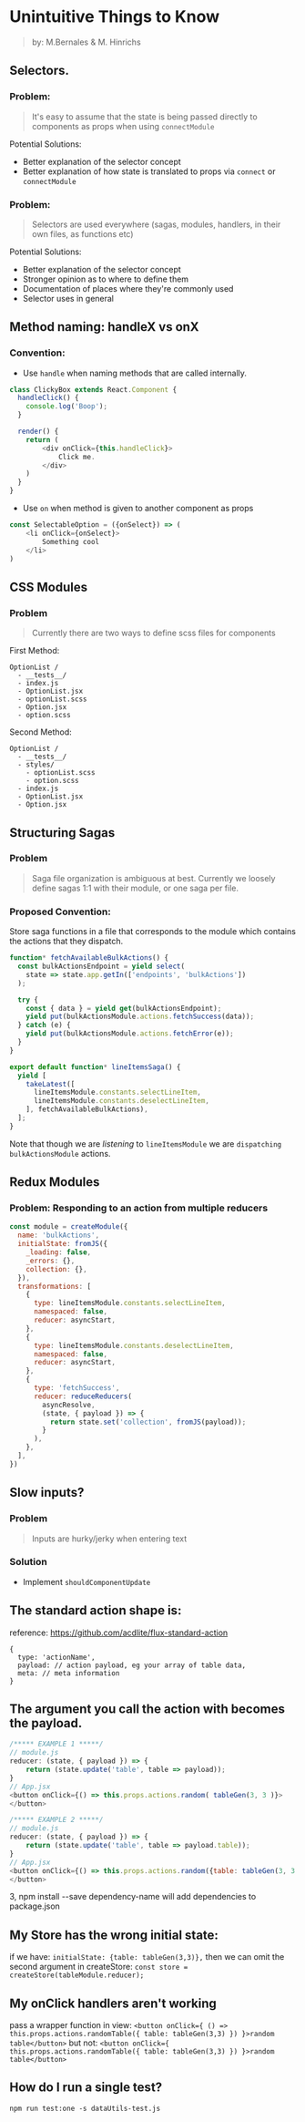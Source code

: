# Unintuitive Things to Know

> by: M.Bernales & M. Hinrichs

## Selectors.

### Problem:
>It's easy to assume that the state is being passed directly to components as props when using `connectModule`

Potential Solutions:
- Better explanation of the selector concept
- Better explanation of how state is translated to props via `connect` or `connectModule`

### Problem:
>Selectors are used everywhere (sagas, modules, handlers, in their own files, as functions etc)

Potential Solutions:
- Better explanation of the selector concept
- Stronger opinion as to where to define them
- Documentation of places where they're commonly used
- Selector uses in general

## Method naming: handleX vs onX

### Convention:
- Use `handle` when naming methods that are called internally.
```js
class ClickyBox extends React.Component {
  handleClick() {
  	console.log('Boop');
  }

  render() {
  	return (
		<div onClick={this.handleClick}>
			Click me.
		</div>
	)
  }
}
```
- Use `on` when method is given to another component as props
```js
const SelectableOption = ({onSelect}) => (
	<li onClick={onSelect}>
		Something cool
	</li>
)
```

## CSS Modules
### Problem
> Currently there are two ways to define scss files for components

First Method:
```
OptionList /
  - __tests__/
  - index.js
  - OptionList.jsx
  - optionList.scss
  - Option.jsx
  - option.scss
```

Second Method:
```
OptionList /
  - __tests__/
  - styles/
    - optionList.scss
    - option.scss
  - index.js
  - OptionList.jsx
  - Option.jsx
```

## Structuring Sagas
### Problem
> Saga file organization is ambiguous at best. Currently we loosely define sagas 1:1 with their module, or one saga per file.

### Proposed Convention:
Store saga functions in a file that corresponds to the module which contains the actions that they dispatch.

```js
function* fetchAvailableBulkActions() {
  const bulkActionsEndpoint = yield select(
    state => state.app.getIn(['endpoints', 'bulkActions'])
  );

  try {
    const { data } = yield get(bulkActionsEndpoint);
    yield put(bulkActionsModule.actions.fetchSuccess(data));
  } catch (e) {
    yield put(bulkActionsModule.actions.fetchError(e));
  }
}

export default function* lineItemsSaga() {
  yield [
    takeLatest([
      lineItemsModule.constants.selectLineItem,
      lineItemsModule.constants.deselectLineItem,
    ], fetchAvailableBulkActions),
  ];
}
```

Note that though we are _listening_ to `lineItemsModule` we are `dispatching` `bulkActionsModule` actions.

## Redux Modules
### Problem: Responding to an action from multiple reducers
```js
const module = createModule({
  name: 'bulkActions',
  initialState: fromJS({
    _loading: false,
    _errors: {},
    collection: {},
  }),
  transformations: [
    {
      type: lineItemsModule.constants.selectLineItem,
      namespaced: false,
      reducer: asyncStart,
    },
    {
      type: lineItemsModule.constants.deselectLineItem,
      namespaced: false,
      reducer: asyncStart,
    },
    {
      type: 'fetchSuccess',
      reducer: reduceReducers(
        asyncResolve,
        (state, { payload }) => {
          return state.set('collection', fromJS(payload));
        }
      ),
    },
  ],
})
```

## Slow inputs?
### Problem
> Inputs are hurky/jerky when entering text

### Solution
- Implement `shouldComponentUpdate`


## The standard action shape is:
reference: https://github.com/acdlite/flux-standard-action
```
{
  type: 'actionName',
  payload: // action payload, eg your array of table data,
  meta: // meta information
}
```



## The argument you call the action with becomes the payload.
```js
/***** EXAMPLE 1 *****/
// module.js
reducer: (state, { payload }) => {
	return (state.update('table', table => payload));
}
// App.jsx
<button onClick={() => this.props.actions.random( tableGen(3, 3 )}>
</button>

/***** EXAMPLE 2 *****/
// module.js
reducer: (state, { payload }) => {
	return (state.update('table', table => payload.table));
}
// App.jsx
<button onClick={() => this.props.actions.random({table: tableGen(3, 3 )}}>
</button>
```

3,
npm install --save dependency-name will add dependencies to package.json


## My Store has the wrong initial state:
if we have:
`initialState: {table: tableGen(3,3)},`
then we can omit the second argument in createStore:
`const store = createStore(tableModule.reducer);`


## My onClick handlers aren't working
pass a wrapper function in view:
`<button onClick={ () => this.props.actions.randomTable({ table: tableGen(3,3) }) }>random table</button>`
but not:
`<button onClick={ this.props.actions.randomTable({ table: tableGen(3,3) }) }>random table</button>`

## How do I run a single test?
```
npm run test:one -s dataUtils-test.js
```
